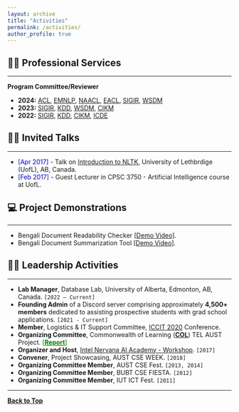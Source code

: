 ```yaml
---
layout: archive
title: "Activities"
permalink: /activities/
author_profile: true
---
```


## 👨‍💻 Professional Services
-------------------------

**Program Committee/Reviewer**

- **2024:** [ACL](https://2024.aclweb.org/), [EMNLP](https://2024.emnlp.org/), [NAACL](https://2024.naacl.org/), [EACL](https://2024.eacl.org/), [SIGIR](https://sigir-2024.github.io/), [WSDM](https://www.wsdm-conference.org/2024/)
- **2023:** [SIGIR](https://sigir.org/sigir2023/), [KDD](https://kdd.org/kdd2023/), [WSDM](https://www.wsdm-conference.org/2023/), [CIKM](https://uobevents.eventsair.com/cikm2023/)
- **2022:** [SIGIR](https://sigir.org/sigir2022/), [KDD](https://kdd.org/kdd2022/), [CIKM](https://www.cikm2022.org/), [ICDE](https://icde2022.ieeecomputer.my/)
<!-- - **2020:** [ICCIT](https://iccit.org.bd/2020/) -->
<!-- - **2019:** [ICIET](http://www.enggtech.du.ac.bd/iciet-2019/) -->

## 👨‍🏫 Invited Talks
----------------
- <span style="color:Blue"> [Apr 2017] </span> - Talk on [Introduction to NLTK](https://tafseer-nayeem.github.io/files/Introduction_to_NLTK.pdf), University of Lethbrdige (UofL), AB, Canada. 
- <span style="color:Blue"> [Feb 2017] </span> - Guest Lecturer in CPSC 3750 - Artificial Intelligence course at UofL.

## 💻 Project Demonstrations 
----------------
* Bengali Document Readability Checker [[Demo Video]](https://youtu.be/U05Pf9Y4tCQ).
* Bengali Document Summarization Tool [[Demo Video]](https://youtu.be/LrnskktiXcg).

## 👨‍⚖️ Leadership Activities
------------------------
- **Lab Manager**, Database Lab, University of Alberta, Edmonton, AB, Canada. `[2022 – Current]`
- **Founding Admin** of a Discord server comprising approximately **4,500+ members** dedicated to assisting prospective students with grad school applications. `[2021 - Current]`
- **Member**, Logistics & IT Support Committee, [ICCIT 2020](http://iccit.org.bd/2020/) Conference.
- **Organizing Committee**, Commonwealth of Learning (**[COL](https://www.col.org/)**) TEL AUST Project. [<span style ="color:Green"> [**Report**] </span>](http://oasis.col.org/handle/11599/3220)
- **Organizer and Host**, [Intel Nervana AI Academy - Workshop](https://www.intel.ai/). `[2017]`
- **Convener**, Project Showcasing, AUST CSE WEEK. `[2018]`
- **Organizing Committee Member**, AUST CSE Fest. `[2013, 2014]`
- **Organizing Committee Member**, BUBT CSE FIESTA. `[2012]`
- **Organizing Committee Member**, IUT ICT Fest. `[2011]`

----------------------

<!-- - 
- Organizing Committee Member & Researcher, **Commonwealth of Learning ([COL](https://www.col.org/)) TEL AUST** Project [<span style ="color:Green"> [**Report**] </span>](http://oasis.col.org/handle/11599/3220)
- Member, Logistics & IT Support Committee, [ICCIT 2020](http://iccit.org.bd/2020/)
- **Organizer and Host:** [Intel Nervana AI Academy - Workshop](https://www.intel.ai/).
<!-- - Member, *Bangladeshi Students' Organization at the University of Lethbridge* ([**BSOUL**](https://www.facebook.com/BSOULpage/)), Alberta, Canada. 
- Convener, Project Showcasing, **AUST CSE WEEK 2018**, Dhaka, Bangladesh.
- Organizing committee member in the **AUST CSE Fest 2013 and 2014**, Dhaka, Bangladesh.
- Organizing committee member in the **BUBT CSE FIESTA 2012**, Dhaka, Bangladesh.
- Organizing committee member in the **IUT ICT Fest 2011**, Dhaka, Bangladesh. 
-->


[**Back to Top**](#)


